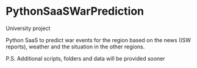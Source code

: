 # PythonSaaSWarPrediction
University project



Python SaaS to predict war events for the region based on the news (ISW reports), weather and the situation in the other regions. 

P.S. Additional scripts, folders and data will be provided sooner
